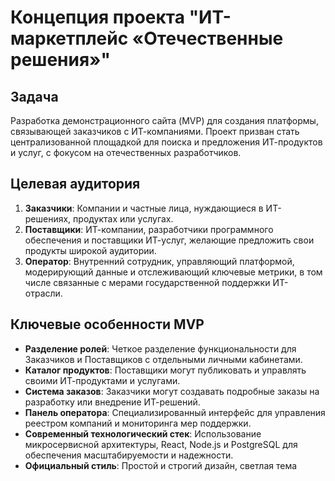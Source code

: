 # Концепция проекта "ИТ-маркетплейс «Отечественные решения»"

## Задача

Разработка демонстрационного сайта (MVP) для создания платформы, связывающей заказчиков с ИТ-компаниями. Проект призван стать централизованной площадкой для поиска и предложения ИТ-продуктов и услуг, с фокусом на отечественных разработчиков.

## Целевая аудитория

1.  **Заказчики**: Компании и частные лица, нуждающиеся в ИТ-решениях, продуктах или услугах.
2.  **Поставщики**: ИТ-компании, разработчики программного обеспечения и поставщики ИТ-услуг, желающие предложить свои продукты широкой аудитории.
3.  **Оператор**: Внутренний сотрудник, управляющий платформой, модерирующий данные и отслеживающий ключевые метрики, в том числе связанные с мерами государственной поддержки ИТ-отрасли.

## Ключевые особенности MVP

*   **Разделение ролей**: Четкое разделение функциональности для Заказчиков и Поставщиков с отдельными личными кабинетами.
*   **Каталог продуктов**: Поставщики могут публиковать и управлять своими ИТ-продуктами и услугами.
*   **Система заказов**: Заказчики могут создавать подробные заказы на разработку или внедрение ИТ-решений.
*   **Панель оператора**: Специализированный интерфейс для управления реестром компаний и мониторинга мер поддержки.
*   **Современный технологический стек**: Использование микросервисной архитектуры, React, Node.js и PostgreSQL для обеспечения масштабируемости и надежности.
*   **Официальный стиль**: Простой и строгий дизайн, светлая тема
